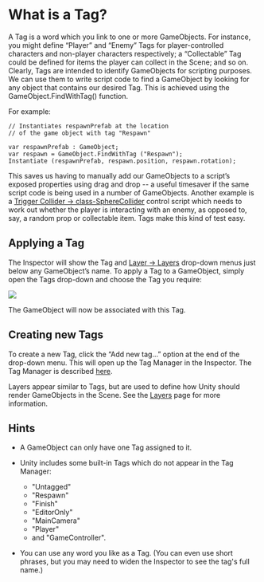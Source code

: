 What is a Tag?
==============


A <span class=keyword>Tag</span> is a word which you link to one or more <span class=keyword>GameObjects</span>. For instance, you might define “Player” and “Enemy” Tags for player-controlled characters and non-player characters respectively; a “Collectable” Tag could be defined for items the player can collect in the <span class=keyword>Scene</span>; and so on. Clearly, Tags are intended to identify GameObjects for scripting purposes. We can use them to write script code to find a GameObject by looking for any object that contains our desired Tag. This is achieved using the <span class=component>GameObject.FindWithTag()</span> function. 

For example:

````
// Instantiates respawnPrefab at the location 
// of the game object with tag "Respawn"

var respawnPrefab : GameObject;
var respawn = GameObject.FindWithTag ("Respawn");
Instantiate (respawnPrefab, respawn.position, respawn.rotation);
````

This saves us having to manually add our GameObjects to a script’s exposed properties using drag and drop -- a useful timesaver if the same script code is being used in a number of GameObjects. Another example is a [Trigger Collider -> class-SphereCollider](triggercollider->class-spherecollider.html) control script which needs to work out whether the player is interacting with an enemy, as opposed to, say, a random prop or collectable item. Tags make this kind of test easy.


Applying a Tag
--------------


The <span class=keyword>Inspector</span> will show the Tag and [Layer -> Layers](layer->layers.html) drop-down menus just below any GameObject’s name. To apply a Tag to a GameObject, simply open the Tags drop-down and choose the Tag you require:

![](http://docwiki.hq.unity3d.com/uploads/Main/TagDropdown.png)  

The GameObject will now be associated with this Tag.


Creating new Tags
-----------------


To create a new Tag, click the “Add new tag...” option at the end of the drop-down menu. This will open up the <span class=keyword>Tag Manager</span> in the Inspector. The Tag Manager is described [here](class-tagmanager.html).

Layers appear similar to Tags, but are used to define how Unity should render GameObjects in the Scene. See the [Layers](layers.html) page for more information.


Hints
-----


* A GameObject can only have one Tag assigned to it.

* Unity includes some built-in Tags which do not appear in the Tag Manager:
    * "Untagged"
    * "Respawn"
    * "Finish"
    * "EditorOnly"
    * "MainCamera"
    * "Player"
    * and "GameController".

* You can use any word you like as a Tag. (You can even use short phrases, but you may need to widen the Inspector to see the tag's full name.)



